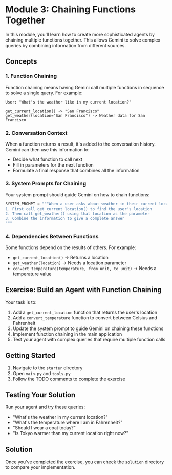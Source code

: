 # Module 3: Chaining Functions Together

In this module, you'll learn how to create more sophisticated agents by chaining multiple functions together. This allows Gemini to solve complex queries by combining information from different sources.

## Concepts

### 1. Function Chaining

Function chaining means having Gemini call multiple functions in sequence to solve a single query. For example:

```
User: "What's the weather like in my current location?"

get_current_location() -> "San Francisco"
get_weather(location="San Francisco") -> Weather data for San Francisco
```

### 2. Conversation Context

When a function returns a result, it's added to the conversation history. Gemini can then use this information to:

- Decide what function to call next
- Fill in parameters for the next function
- Formulate a final response that combines all the information

### 3. System Prompts for Chaining

Your system prompt should guide Gemini on how to chain functions:

```python
SYSTEM_PROMPT = """When a user asks about weather in their current location:
1. First call get_current_location() to find the user's location
2. Then call get_weather() using that location as the parameter
3. Combine the information to give a complete answer
"""
```

### 4. Dependencies Between Functions

Some functions depend on the results of others. For example:

- `get_current_location()` → Returns a location
- `get_weather(location)` → Needs a location parameter
- `convert_temperature(temperature, from_unit, to_unit)` → Needs a temperature value

## Exercise: Build an Agent with Function Chaining

Your task is to:

1. Add a `get_current_location` function that returns the user's location
2. Add a `convert_temperature` function to convert between Celsius and Fahrenheit
3. Update the system prompt to guide Gemini on chaining these functions
4. Implement function chaining in the main application
5. Test your agent with complex queries that require multiple function calls

## Getting Started

1. Navigate to the `starter` directory
2. Open `main.py` and `tools.py`
3. Follow the TODO comments to complete the exercise

## Testing Your Solution

Run your agent and try these queries:

- "What's the weather in my current location?"
- "What's the temperature where I am in Fahrenheit?"
- "Should I wear a coat today?"
- "Is Tokyo warmer than my current location right now?"

## Solution

Once you've completed the exercise, you can check the `solution` directory to compare your implementation.
